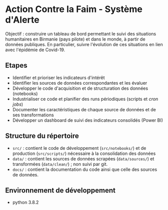# Action Contre la Faim - Système d'Alerte

Objectif : construire un tableau de bord permettant le suivi des situations humanitaires en Birmanie (pays pilote) et dans le monde, à partir de données publiques. En particulier, suivre l'évolution de ces situations en lien avec l'épidémie de Covid-19.

## Etapes
- Identifier et prioriser les indicateurs d'intérêt
- Identifier les sources de données correspondantes et les évaluer
- Développer le code d'acquisition et de structuration des données (notebooks)
- Industrialiser ce code et planifier des runs périodiques (scripts et *cron jobs*)
- Documenter les caractéristiques de chaque source de données et de ses transformations
- Développer un dashboard de suivi des indicateurs consolidés (Power BI) 

## Structure du répertoire
- `src/` : contient le code de développement (`src/notebooks/`) et de production (`src/scripts/`) nécessaire à la consolidation des données
- `data/` : contient les sources de données scrapées (`data/sources/`) et transformées (`data/clean/`) ; non suivi par git.
- `docs/` : contient la documentation du code ainsi que celle des sources de données.

## Environnement de développement
- python 3.8.2